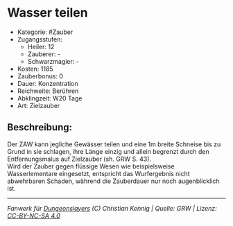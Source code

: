 # Wasser teilen  
- Kategorie: #Zauber  
- Zugangsstufen:  
  - Heiler: 12  
  - Zauberer: -  
  - Schwarzmagier: -  
- Kosten: 1185  
- Zauberbonus: 0  
- Dauer: Konzentration  
- Reichweite: Berühren  
- Abklingzeit: W20 Tage  
- Art: Zielzauber     

## Beschreibung:
Der ZAW kann jegliche Gewässer teilen und eine 1m breite Schneise bis zu Grund in sie schlagen, ihre Länge einzig und allein begrenzt durch den Entfernungsmalus auf Zielzauber (sh. GRW S. 43).<br>Wird der Zauber gegen flüssige Wesen wie beispielsweise Wasserlementare eingesetzt, entspricht das Wurfergebnis nicht abwehrbaren Schaden, während die Zauberdauer nur noch augenblicklich ist.


___
*Fanwerk für [Dungeonslayers](https://www.dungeonslayers.net/) (C) Christian Kennig | Quelle: GRW | Lizenz: [CC-BY-NC-SA 4.0](https://creativecommons.org/licenses/by-nc-sa/4.0/deed.de)*